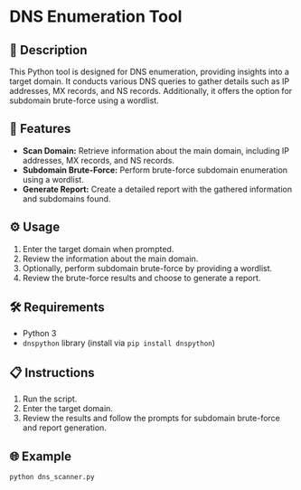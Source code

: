 # DNS Enumeration Tool

## 📝 Description
This Python tool is designed for DNS enumeration, providing insights into a target domain. It conducts various DNS queries to gather details such as IP addresses, MX records, and NS records. Additionally, it offers the option for subdomain brute-force using a wordlist.

## 🚀 Features
- **Scan Domain:** Retrieve information about the main domain, including IP addresses, MX records, and NS records.
- **Subdomain Brute-Force:** Perform brute-force subdomain enumeration using a wordlist.
- **Generate Report:** Create a detailed report with the gathered information and subdomains found.

## ⚙️ Usage
1. Enter the target domain when prompted.
2. Review the information about the main domain.
3. Optionally, perform subdomain brute-force by providing a wordlist.
4. Review the brute-force results and choose to generate a report.

## 🛠️ Requirements
- Python 3
- `dnspython` library (install via `pip install dnspython`)

## 📋 Instructions
1. Run the script.
2. Enter the target domain.
3. Review the results and follow the prompts for subdomain brute-force and report generation.

## 🌐 Example
```bash
python dns_scanner.py
